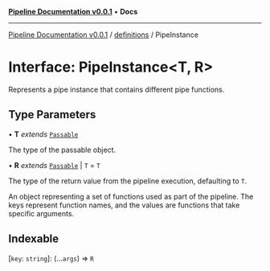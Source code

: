 [**Pipeline Documentation v0.0.1**](../../README.md) • **Docs**

***

[Pipeline Documentation v0.0.1](../../modules.md) / [definitions](../README.md) / PipeInstance

# Interface: PipeInstance\<T, R\>

Represents a pipe instance that contains different pipe functions.

## Type Parameters

• **T** *extends* [`Passable`](../type-aliases/Passable.md)

The type of the passable object.

• **R** *extends* [`Passable`](../type-aliases/Passable.md) \| `T` = `T`

The type of the return value from the pipeline execution, defaulting to `T`.

An object representing a set of functions used as part of the pipeline.
The keys represent function names, and the values are functions that take specific arguments.

## Indexable

 \[`key`: `string`\]: (...`args`) => `R`

